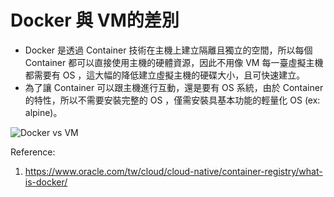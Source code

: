 # Docker 與 VM的差別

- Docker 是透過 Container 技術在主機上建立隔離且獨立的空間，所以每個 Container 都可以直接使用主機的硬體資源，因此不用像 VM 每一臺虛擬主機都需要有 OS ，這大幅的降低建立虛擬主機的硬碟大小，且可快速建立。
- 為了讓 Container 可以跟主機進行互動，還是要有 OS 系統，由於 Container 的特性，所以不需要安裝完整的 OS ，僅需安裝具基本功能的輕量化 OS (ex: alpine)。

![Docker vs VM](https://www.oracle.com/a/ocom/img/cc01-what-is-docker-figure1.png)

Reference:
1. https://www.oracle.com/tw/cloud/cloud-native/container-registry/what-is-docker/
